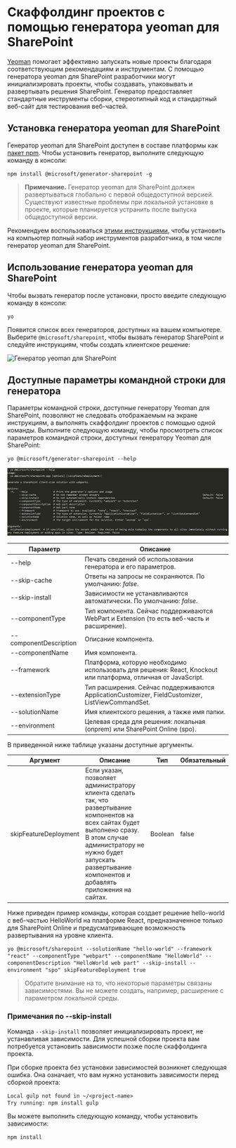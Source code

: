 # <a name="scaffold-projects-using-yeoman-sharepoint-generator"></a>Скаффолдинг проектов с помощью генератора yeoman для SharePoint

[Yeoman](http://yeoman.io/) помогает эффективно запускать новые проекты благодаря соответствующим рекомендациям и инструментам. С помощью генератора yeoman для SharePoint разработчики могут инициализировать проекты, чтобы создавать, упаковывать и развертывать решения SharePoint. Генератор предоставляет стандартные инструменты сборки, стереотипный код и стандартный веб-сайт для тестирования веб-частей.

## <a name="installing-the-yeoman-sharepoint-generator"></a>Установка генератора yeoman для SharePoint

Генератор yeoman для SharePoint доступен в составе платформы как [пакет npm](https://www.npmjs.com/package/@microsoft/generator-sharepoint). Чтобы установить генератор, выполните следующую команду в консоли:

```
npm install @microsoft/generator-sharepoint -g
```

>**Примечание.** Генератор yeoman для SharePoint должен развертываться глобально с первой общедоступной версией. Существуют известные проблемы при локальной установке в проекте, которые планируется устранить после выпуска общедоступной версии.

Рекомендуем воспользоваться [этими инструкциями](../set-up-your-development-environment.md), чтобы установить на компьютер полный набор инструментов разработчика, в том числе генератор yeoman для SharePoint. 

## <a name="using-the-yeoman-sharepoint-generator"></a>Использование генератора yeoman для SharePoint

Чтобы вызвать генератор после установки, просто введите следующую команду в консоли:

```
yo
```

Появится список всех генераторов, доступных на вашем компьютере. Выберите `@microsoft/sharepoint`, чтобы вызвать генератор SharePoint и следуйте инструкциям, чтобы создать клиентское решение:

![Генератор yeoman для SharePoint](../../images/yeoman-sp-generator.png)

## <a name="available-command-line-options-for-the-generator"></a>Доступные параметры командной строки для генератора

Параметры командной строки, доступные генератору Yeoman для SharePoint, позволяют не следовать отображаемым на экране инструкциям, а выполнять скаффолдинг проектов с помощью одной команды. Выполните следующую команду, чтобы просмотреть список параметров командной строки, доступных генератору Yeoman для SharePoint:

```
yo @microsoft/generator-sharepoint --help
```

![Параметры командной строки, доступные генератору Yeoman для SharePoint](../../images/yeoman-sp-cmdline-options.png)

Параметр | Описание 
-----|------
--help|Печать сведений об использовании генератора и его параметров.
--skip-cache|Ответы на запросы не сохраняются. По умолчанию: *false*.
--skip-install|Зависимости не устанавливаются автоматически. По умолчанию: *false*.
--componentType|Тип компонента. Сейчас поддерживаются WebPart и Extension (то есть веб-часть и расширение).
--componentDescription|Описание компонента.
--componentName|Имя компонента.
--framework|Платформа, которую необходимо использовать для решения: React, Knockout или платформа, отличная от JavaScript.
--extensionType|Тип расширения. Сейчас поддерживаются ApplicationCustomizer, FieldCustomizer, ListViewCommandSet.
--solutionName|Имя клиентского решения, а также имя папки.
--environment|Целевая среда для решения: локальная (onprem) или SharePoint Online (spo).

В приведенной ниже таблице указаны доступные аргументы.

Аргумент | Описание | Тип | Обязательный |
-- | -- | -- | -- |
skipFeatureDeployment | Если указан, позволяет администратору клиента сделать так, что развертывание компонентов на всех сайтах будет выполнено сразу. В этом случае администратору не нужно будет запускать развертывание компонентов и добавлять приложения на сайтах. | Boolean | false | 

Ниже приведен пример команды, которая создает решение hello-world с веб-частью HelloWorld на платформе React, предназначенное только для SharePoint Online и предусматривающее возможность развертывания на уровне клиента.

```
yo @microsoft/sharepoint --solutionName "hello-world" --framework "react" --componentType "webpart" --componentName "HelloWorld" --componentDescription "HelloWorld web part" --skip-install --environment "spo" skipFeatureDeployment true
```

> Обратите внимание на то, что некоторые параметры связаны зависимостями. Вы не можете создать, например, расширение с параметром локальной среды.

### <a name="notes-on---skip-install"></a>Примечания по --skip-install 

Команда `--skip-install` позволяет инициализировать проект, не устанавливая зависимости. Для успешной сборки проекта вам потребуется установить зависимости позже после скаффолдинга проекта. 

При сборке проекта без установки зависимостей возникнет следующая ошибка. Она означает, что вам нужно установить зависимости перед сборкой проекта:

```
Local gulp not found in ~/<project-name>
Try running: npm install gulp
```

Вы можете выполнить следующую команду, чтобы установить зависимости:

```
npm install
```
